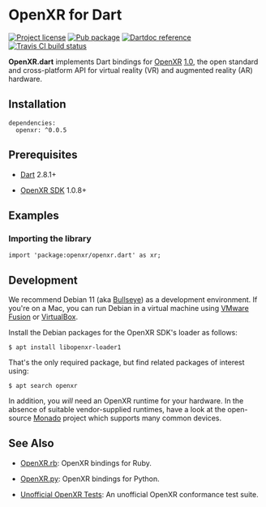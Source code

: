 OpenXR for Dart
===============

[![Project license](https://img.shields.io/badge/license-Public%20Domain-blue.svg)](https://unlicense.org)
[![Pub package](https://img.shields.io/pub/v/openxr.svg)](https://pub.dev/packages/openxr)
[![Dartdoc reference](https://img.shields.io/badge/dartdoc-reference-blue.svg)](https://pub.dev/documentation/openxr/latest/)
[![Travis CI build status](https://img.shields.io/travis/drydart/openxr/master.svg)](https://travis-ci.org/drydart/openxr.dart)

**OpenXR.dart** implements Dart bindings for [OpenXR](https://www.khronos.org/openxr/)
[1.0](https://www.khronos.org/registry/OpenXR/specs/1.0/html/xrspec.html),
the open standard and cross-platform API for virtual reality (VR) and
augmented reality (AR) hardware.

Installation
------------

    dependencies:
      openxr: ^0.0.5

Prerequisites
-------------

- [Dart](https://dart.dev) 2.8.1+

- [OpenXR SDK](https://github.com/KhronosGroup/OpenXR-SDK) 1.0.8+

Examples
--------

### Importing the library

    import 'package:openxr/openxr.dart' as xr;

Development
-----------

We recommend Debian 11 (aka [Bullseye](https://www.debian.org/releases/bullseye/))
as a development environment. If you're on a Mac, you can run Debian in a
virtual machine using [VMware Fusion](https://www.vmware.com/products/fusion.html)
or [VirtualBox](https://www.virtualbox.org).

Install the Debian packages for the OpenXR SDK's loader as follows:

    $ apt install libopenxr-loader1

That's the only required package, but find related packages of interest using:

    $ apt search openxr

In addition, you _will_ need an OpenXR runtime for your hardware. In the
absence of suitable vendor-supplied runtimes, have a look at the open-source
[Monado](https://monado.freedesktop.org) project which supports many common
devices.

See Also
--------

- [OpenXR.rb](https://github.com/dryruby/openxr.rb):
  OpenXR bindings for Ruby.

- [OpenXR.py](https://github.com/drypy/openxr.py):
  OpenXR bindings for Python.

- [Unofficial OpenXR Tests](https://github.com/artob/openxr-rspec):
  An unofficial OpenXR conformance test suite.
